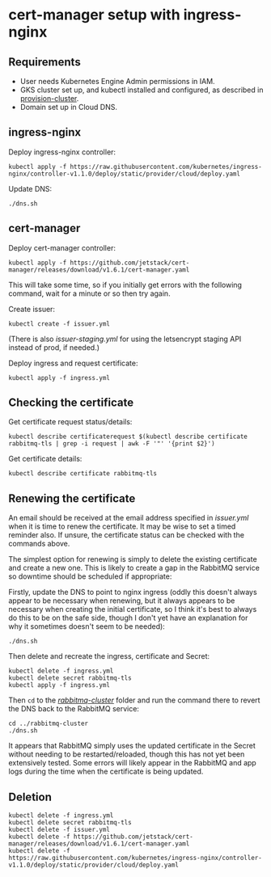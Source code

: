 # cert-manager setup with ingress-nginx

## Requirements

* User needs Kubernetes Engine Admin permissions in IAM.
* GKS cluster set up, and kubectl installed and configured, as described in [provision-cluster](../provision-cluster).
* Domain set up in Cloud DNS.

## ingress-nginx

Deploy ingress-nginx controller:

    kubectl apply -f https://raw.githubusercontent.com/kubernetes/ingress-nginx/controller-v1.1.0/deploy/static/provider/cloud/deploy.yaml

Update DNS:

    ./dns.sh

## cert-manager

Deploy cert-manager controller:

    kubectl apply -f https://github.com/jetstack/cert-manager/releases/download/v1.6.1/cert-manager.yaml

This will take some time, so if you initially get errors with the following command, wait for a minute or so then try again.

Create issuer:

    kubectl create -f issuer.yml

(There is also _issuer-staging.yml_ for using the letsencrypt staging API instead of prod, if needed.)

Deploy ingress and request certificate:

    kubectl apply -f ingress.yml

## Checking the certificate

Get certificate request status/details:

    kubectl describe certificaterequest $(kubectl describe certificate rabbitmq-tls | grep -i request | awk -F '"' '{print $2}')

Get certificate details:

    kubectl describe certificate rabbitmq-tls
    
## Renewing the certificate

An email should be received at the email address specified in _issuer.yml_ when it is time to renew the certificate. It may be wise to set a timed reminder also. If unsure, the certificate status can be checked with the commands above.

The simplest option for renewing is simply to delete the existing certificate and create a new one. This is likely to create a gap in the RabbitMQ service so downtime should be scheduled if appropriate:

Firstly, update the DNS to point to nginx ingress (oddly this doesn't always appear to be necessary when renewing, but it always appears to be necessary when creating the initial certificate, so I think it's best to always do this to be on the safe side, though I don't yet have an explanation for why it sometimes doesn't seem to be needed):

    ./dns.sh

Then delete and recreate the ingress, certificate and Secret:

    kubectl delete -f ingress.yml
    kubectl delete secret rabbitmq-tls
    kubectl apply -f ingress.yml

Then `cd` to the _[rabbitmq-cluster](../rabbitmq-cluster)_ folder and run the command there to revert the DNS back to the RabbitMQ service:

    cd ../rabbitmq-cluster
    ./dns.sh

It appears that RabbitMQ simply uses the updated certificate in the Secret without needing to be restarted/reloaded, though this has not yet been extensively tested. Some errors will likely appear in the RabbitMQ and app logs during the time when the certificate is being updated.

## Deletion

    kubectl delete -f ingress.yml
    kubectl delete secret rabbitmq-tls
    kubectl delete -f issuer.yml
    kubectl delete -f https://github.com/jetstack/cert-manager/releases/download/v1.6.1/cert-manager.yaml
    kubectl delete -f https://raw.githubusercontent.com/kubernetes/ingress-nginx/controller-v1.1.0/deploy/static/provider/cloud/deploy.yaml 
